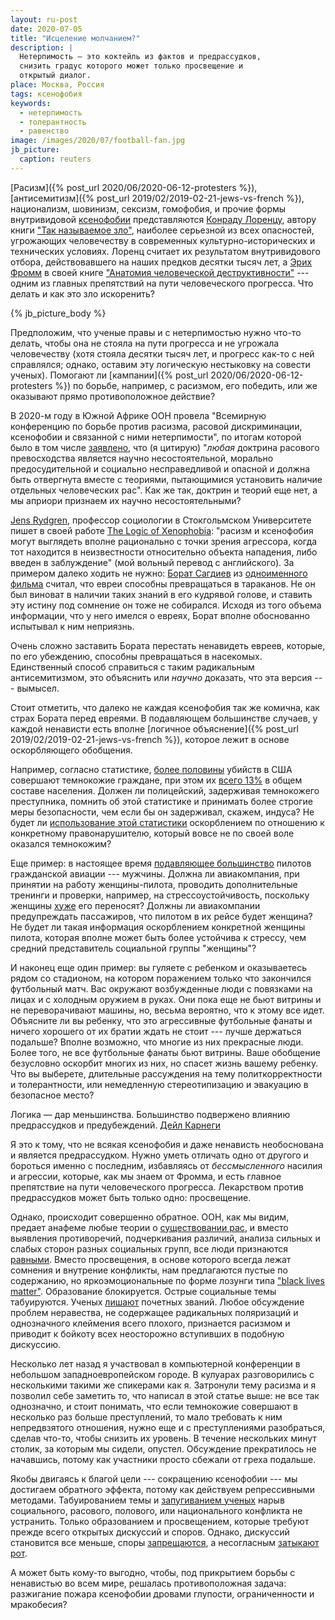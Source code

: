 ```yaml
---
layout: ru-post
date: 2020-07-05
title: "Исцеление молчанием?"
description: |
  Нетерпимость — это коктейль из фактов и предрассудков,
  снизить градус которого может только просвещение и
  открытый диалог.
place: Москва, Россия
tags: ксенофобия
keywords:
  - нетерпимость
  - толерантность
  - равенство
image: /images/2020/07/football-fan.jpg
jb_picture:
  caption: reuters
---
```


[Расизм]({% post_url 2020/06/2020-06-12-protesters %}),
[антисемитизм]({% post_url 2019/02/2019-02-21-jews-vs-french %}),
национализм, шовинизм, сексизм, гомофобия,
и прочие формы внутривидовой
[ксенофобии](https://ru.wikipedia.org/wiki/%D0%9A%D1%81%D0%B5%D0%BD%D0%BE%D1%84%D0%BE%D0%B1%D0%B8%D1%8F)
представляются
[Конраду Лоренцу](https://ru.wikipedia.org/wiki/%D0%9B%D0%BE%D1%80%D0%B5%D0%BD%D1%86,_%D0%9A%D0%BE%D0%BD%D1%80%D0%B0%D0%B4),
автору книги ["Так называемое зло"](https://www.litres.ru/konrad-lorenc/agressiya-tak-nazyvaemoe-zlo/),
наиболее серьезной из всех опасностей, угрожающих человечеству
в современных культурно-исторических и технических условиях.
Лоренц считает их результатом внутривидового отбора, действовавшего на наших
предков десятки тысяч лет, а
[Эрих Фромм](https://ru.wikipedia.org/wiki/%D0%A4%D1%80%D0%BE%D0%BC%D0%BC,_%D0%AD%D1%80%D0%B8%D1%85)
в своей книге
["Анатомия человеческой деструктивности"](https://www.litres.ru/erih-fromm/anatomiya-chelovecheskoy-destruktivnosti/) ---
одним из главных препятствий на пути человеческого прогресса.
Что делать и как это зло искоренить?

{% jb_picture_body %}

<!--more-->

Предположим, что ученые правы и с нетерпимостью нужно что-то делать,
чтобы она не стояла на пути прогресса и не угрожала человечеству
(хотя стояла десятки тысяч лет, и прогресс как-то с ней справлялся;
однако, оставим эту логическую нестыковку на совести ученых).
Помогают ли [кампании]({% post_url 2020/06/2020-06-12-protesters %})
по борьбе, например, с расизмом, его победить,
или же оказывают прямо противоположное действие?

В 2020-м году в Южной Африке ООН провела "Всемирную конференцию
по борьбе против расизма, расовой дискриминации, ксенофобии и связанной с ними
нетерпимости", по итогам которой было в том числе
[заявлено](https://www.ohchr.org/Documents/Publications/Durban_rus.pdf),
что (я цитирую) "_любая_ доктрина расового превосходства является
научно несостоятельной, морально предосудительной и социально несправедливой
и опасной и должна быть отвергнута вместе с теориями, пытающимися
установить наличие отдельных человеческих рас". Как же так, доктрин и теорий
еще нет, а мы априори признаем их научно несостоятельными?

[Jens Rydgren](https://en.wikipedia.org/wiki/Jens_Rydgren),
профессор социологии в Стокгольмском Университете пишет в своей
работе [The Logic of Xenophobia](https://journals.sagepub.com/doi/10.1177/1043463104043712):
"расизм и ксенофобия могут выглядеть вполне рационально с точки зрения агрессора, когда
тот находится в неизвестности относительно объекта нападения, либо введен
в заблуждение" (мой вольный перевод с английского).
За примером далеко ходить не нужно:
[Борат Сагдиев](https://ru.wikipedia.org/wiki/%D0%91%D0%BE%D1%80%D0%B0%D1%82_%D0%A1%D0%B0%D0%B3%D0%B4%D0%B8%D0%B5%D0%B2)
из [одноименного фильма](https://ru.wikipedia.org/wiki/%D0%91%D0%BE%D1%80%D0%B0%D1%82)
считал, что евреи способны превращаться в тараканов.
Не он был виноват в наличии таких знаний в его кудрявой голове,
и ставить эту истину под сомнение он тоже не собирался.
Исходя из того объема информации, что у него имелся о евреях,
Борат вполне обоснованно испытывал к ним неприязнь.

Очень сложно заставить Бората перестать ненавидеть евреев,
которые, по его убеждению, способны
превращаться в насекомых. Единственный способ справиться с таким
радикальным антисемитизмом, это объяснить или
_научно_ доказать, что эта версия --- вымысел.

Стоит отметить, что далеко не каждая ксенофобия так же комична,
как страх Бората перед евреями.
В подавляющем большинстве случаев, у каждой
ненависти есть вполне [логичное объяснение]({% post_url 2019/02/2019-02-21-jews-vs-french %}),
которое лежит в основе оскорбляющего обобщения.

Например, согласно статистике,
[более половины](https://en.wikipedia.org/wiki/Race_and_crime_in_the_United_States#Homicide)
убийств в США совершают темнокожие граждане, при этом
их [всего 13%](https://en.wikipedia.org/wiki/Race_and_ethnicity_in_the_United_States)
в общем составе населения. Должен ли полицейский, задерживая темнокожего
преступника, помнить об этой статистике и принимать более строгие меры
безопасности, чем если бы он задерживал, скажем, индуса? Не будет ли
[использование этой статистики](https://habr.com/ru/post/394313/)
оскорблением по отношению к конкретному правонарушителю,
который вовсе не по своей воле оказался темнокожим?

Еще пример: в настоящее время
[подавляющее большинство](https://www.biletik.aero/handbook/blog/pochemu-v-grazhdanskoy-aviatsii-tak-malo-zhenshchin-pilotov/)
пилотов гражданской авиации --- мужчины. Должна ли авиакомпания, при принятии
на работу женщины-пилота, проводить дополнительные тренинги и проверки, например,
на стрессоустойчивость, поскольку
женщины [хуже](https://womo.ua/nakryilo-pochemu-zhenshhinyi-perenosyat-stress-huzhe-chem-muzhchinyi/)
его переносят? Должны ли авиакомпании предупреждать пассажиров, что пилотом
в их рейсе будет женщина? Не будет ли такая информация оскорблением
конкретной женщины пилота, которая вполне может быть более устойчива к стрессу,
чем средний представитель социальной группы "женщины"?

И наконец еще один пример: вы гуляете с ребенком и оказываетесь
рядом со стадионом, на котором поражением только
что закончился футбольный матч. Вас окружают
возбужденные люди с повязками на лицах и с холодным оружием в руках.
Они пока еще не бьют витрины и не переворачивают машины, но, весьма вероятно,
что к этому все идет. Объясните ли вы ребенку, что это агрессивные
футбольные фанаты и ничего хорошего от их братии ждать не стоит --- лучше
держаться подальше? Вполне возможно, что многие из них прекрасные люди.
Более того, не все футбольные фанаты бьют витрины. Ваше обобщение безусловно
оскорбит многих из них, но спасет жизнь вашему ребенку. Что вы выберете,
длительные рассуждения на тему политкорректности и толерантности, или
немедленную стереотипизацию и эвакуацию в безопасное место?

<aside class="quote">
Логика — дар меньшинства. Большинство подвержено влиянию предрассудков и предубеждений.
<span><a href="https://citaty.info/quote/249043">Дейл Карнеги</a></span>
</aside>

Я это к тому, что не всякая ксенофобия и даже ненависть необоснована и
является предрассудком. Нужно уметь отличать одно от другого и бороться
именно с последним, избавляясь от
_бессмысленного_ насилия и агрессии, которые, как мы знаем от Фромма,
и есть главное препятствие на пути человеческого прогресса. Лекарством
против предрассудков может быть только одно: просвещение.

Однако, происходит совершенно обратное. ООН, как мы видим, предает
анафеме любые теории о [существовании рас](https://ru.wikipedia.org/wiki/%D0%A0%D0%B0%D1%81%D0%B0),
и вместо выявления противоречий,
подчеркивания различий, анализа сильных и слабых сторон разных социальных
групп, все люди признаются [равными](https://en.wikipedia.org/wiki/All_men_are_created_equal).
Вместо просвещения, в основе которого всегда лежат сомнения
и внутрение конфликты, нам предлагаются пустые по содержанию, но яркоэмоциональные
по форме лозунги типа ["black lives matter"](https://ru.wikipedia.org/wiki/Black_Lives_Matter).
Образование блокируется.
Острые социальные темы табуируются.
Ученых [лишают](https://ru.euronews.com/2019/01/14/ru-dna-james-watson-stripped-of-honours) почетных званий.
Любое обсуждение проблем неравества,
не содержащее радикальных поляризаций и однозначного клеймения всего
плохого, признается расизмом и приводит к бойкоту всех неосторожно вступивших
в подобную дискуссию.

Несколько лет назад я участвовал в компьютерной конференции
в небольшом западноевропейском городе. В кулуарах разговорились с несколькими
такими же спикерами как я. Затронули тему расизма и я позволил себе заметить
то, что написал в этой статье выше: не все так однозначно, и стоит понимать,
что если темнокожие совершают в несколько раз больше преступлений,
то мало требовать к ним непредвзятого отношения, нужно еще и с
преступлениями разобраться, сделав что-то, чтобы снизить их уровень. В течение
нескольких минут столик, за которым мы сидели, опустел. Обсуждение прекратилось
не начавшись, потому как участники просто сбежали от греха подальше.

Якобы двигаясь к благой цели --- сокращению ксенофобии ---
мы достигаем обратного эффекта, потому как действуем репрессивными методами.
Табуированием темы и [запугиванием ученых](https://ru.euronews.com/2019/01/14/ru-dna-james-watson-stripped-of-honours)
нарыв социального, расового, полового,
или национального конфликта не устранить. Только образованием и просвещением,
которые требуют прежде всего открытых дискуссий и споров. Однако, дискуссий
становится все меньше, споры [запрещаются](https://vc.ru/flood/25690-google-fire-manifest),
а несогласным [затыкают рот](https://lenta.ru/news/2018/03/01/rasnitsynet/).

А может быть кому-то выгодно, чтобы, под прикрытием борьбы с ненавистью во всем мире,
решалась противоположная задача: разжигание пожара ксенофобии дровами
глупости, ограниченности и мракобесия?
